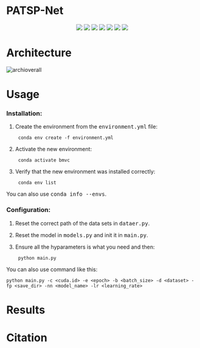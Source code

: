 # PATSP-Net
<p align="center"> 
<a href="" ><img src="https://img.shields.io/badge/HOME-IEEE TIP-blue.svg"></a>
<a href="" ><img src="https://img.shields.io/badge/HOME-Paper-important.svg"></a>
<a href="" ><img src="https://img.shields.io/badge/PDF-Paper-blueviolet.svg"></a>
<a href="" ><img src="https://img.shields.io/badge/-Poster-ff69b7.svg"></a>
<a href="" ><img src="https://img.shields.io/badge/-Video-brightgreen.svg"></a>
<a href="" ><img src="https://img.shields.io/badge/-Supplementary-green.svg"></a>
<a href="" ><img src="https://img.shields.io/badge/-WeightsFiles-blue.svg"></a>
</p>

# Architecture

![archioverall](https://github.com/INDTLab/PATSP-Net/assets/85012818/23bbdff9-b351-4646-b0ff-8afa7333514a)


# Usage
### Installation:
1. Create the environment from the <kbd>environment.yml</kbd> file:

        conda env create -f environment.yml

2. Activate the new environment:

        conda activate bmvc

3. Verify that the new environment was installed correctly:

        conda env list

You can also use <kbd>conda info --envs</kbd>.

### Configuration:
1. Reset the correct path of the data sets in <kbd>dataer.py</kbd>.
2. Reset the model in <kbd>models.py</kbd> and init it in <kbd>main.py</kbd>.
3. Ensure all the hyparameters is what you need and then:

        python main.py

You can also use command like this:

    python main.py -c <cuda.id> -e <epoch> -b <batch_size> -d <dataset> -fp <save_dir> -nn <model_name> -lr <learning_rate>

# Results



# Citation

